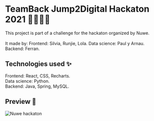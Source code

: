# TeamBack Jump2Digital Hackaton 2021 👨‍💻👩‍💻

This project is part of a challenge for the hackaton organized by Nuwe.<br/><br/>
It made by:
Frontend: Silvia, Runjie, Lola.
Data science: Paul y Arnau.
Backend: Ferran.

## Technologies used ✨

Frontend: React, CSS, Recharts.<br/>
Data science: Python.<br/>
Backend: Java, Spring, MySQL.

## Preview 👀

<img src="https://i.ibb.co/64X4667/nuwe.gif" alt="Nuwe hackaton" />
